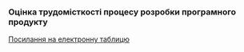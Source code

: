 ### Оцінка трудомісткості процесу розробки програмного продукту

[Посилання на електронну таблицю](https://drive.google.com/file/d/1m2pPnczJHwdspnRnsxV0lizpyNQWCyxe/view?usp=sharing)
